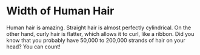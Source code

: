 # Width of Human Hair

Human hair is amazing. Straight hair is almost perfectly cylindrical. On the
other hand, curly hair is flatter, which allows it to curl, like a ribbon. Did
you know that you probably have 50,000 to 200,000 strands of hair on your head?
You can count!
